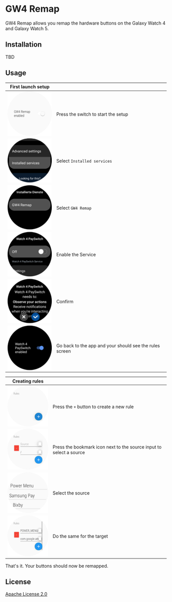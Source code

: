 # GW4 Remap

GW4 Remap allows you remap the hardware buttons on the Galaxy Watch 4 and Galaxy Watch 5.

## Installation

TBD
<!-- [![Get it on Google Play](https://play.google.com/intl/en_us/badges/static/images/badges/en_badge_web_generic.png)](https://play.google.com/store/apps/details?id=de.bigboot.gw4remap&noprocess) -->

## Usage

| First launch setup   |                                                             |
| -------------------- | ----------------------------------------------------------- |
| ![Step 1](img/1.png) | Press the switch to start the setup                         |
| ![Step 2](img/2.png) | Select `Installed services`                                 |
| ![Step 3](img/3.png) | Select `GW4 Remap`                                          |
| ![Step 4](img/4.png) | Enable the Service                                          |
| ![Step 5](img/5.png) | Confirm                                                     |
| ![Step 6](img/6.png) | Go back to the app and your should see the rules screen     |


| Creating rules        |                                                                     |
| --------------------- | ------------------------------------------------------------------- |
| ![Step 1](img/7.png)  | Press the `+` button to create a new rule                           |
| ![Step 2](img/8.png)  | Press the bookmark icon next to the source input to select a source |
| ![Step 3](img/9.png)  | Select the source                                                   |
| ![Step 4](img/10.png) | Do the same for the target                                          |


That's it. Your buttons should now be remapped.


## License
[Apache License 2.0](https://choosealicense.com/licenses/apache-2.0/)
